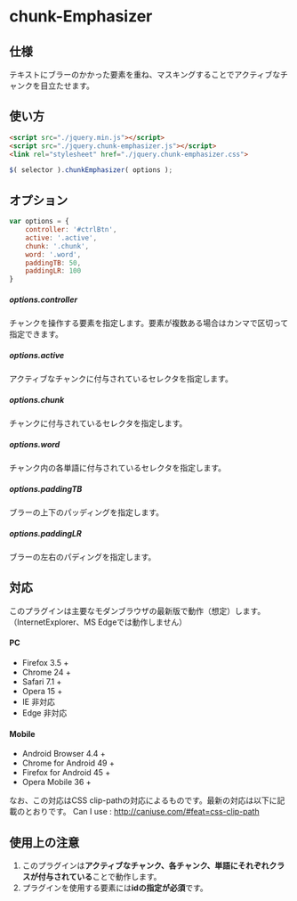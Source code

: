 # chunk-Emphasizer

## 仕様
テキストにブラーのかかった要素を重ね、マスキングすることでアクティブなチャンクを目立たせます。



## 使い方
```html
<script src="./jquery.min.js"></script>
<script src="./jquery.chunk-emphasizer.js"></script>
<link rel="stylesheet" href="./jquery.chunk-emphasizer.css">
```
```javascript
$( selector ).chunkEmphasizer( options );
```



## オプション
```javascript
var options = {
	controller: '#ctrlBtn',
	active: '.active',
	chunk: '.chunk',
	word: '.word',
	paddingTB: 50,
	paddingLR: 100
}
```
##### options.controller
チャンクを操作する要素を指定します。要素が複数ある場合はカンマで区切って指定できます。
##### options.active
アクティブなチャンクに付与されているセレクタを指定します。
##### options.chunk
チャンクに付与されているセレクタを指定します。
##### options.word
チャンク内の各単語に付与されているセレクタを指定します。
##### options.paddingTB
ブラーの上下のパッディングを指定します。
##### options.paddingLR
ブラーの左右のパディングを指定します。

## 対応
このプラグインは主要なモダンブラウザの最新版で動作（想定）します。
（InternetExplorer、MS Edgeでは動作しません）

#### PC
* Firefox 3.5 +
* Chrome 24 +
* Safari 7.1 +
* Opera 15 +
* IE 非対応
* Edge 非対応

#### Mobile
* Android Browser 4.4 +
* Chrome for Android 49 +
* Firefox for Android 45 +
* Opera Mobile 36 +

なお、この対応はCSS clip-pathの対応によるものです。最新の対応は以下に記載のとおりです。
Can I use : http://caniuse.com/#feat=css-clip-path

## 使用上の注意
1. このプラグインは**アクティブなチャンク、各チャンク、単語にそれぞれクラスが付与されている**ことで動作します。
2. プラグインを使用する要素には**idの指定が必須**です。
